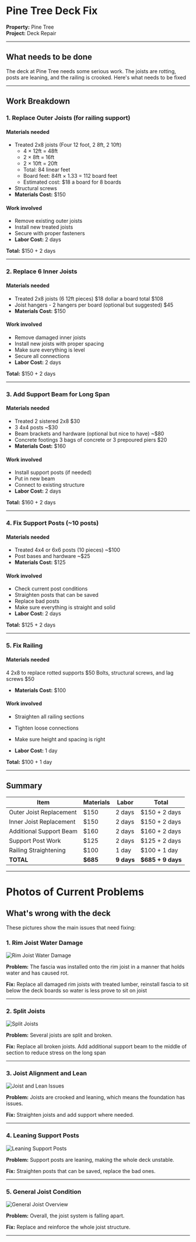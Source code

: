 # Pine Tree Deck Fix
**Property:** Pine Tree  
**Project:** Deck Repair  

---

## What needs to be done

The deck at Pine Tree needs some serious work. The joists are rotting, posts are leaning, and the railing is crooked. Here's what needs to be fixed

---

## Work Breakdown

### 1. Replace Outer Joists (for railing support)

#### Materials needed
- Treated 2x8 joists (Four 12 foot, 2 8ft, 2 10ft)
  - 4 × 12ft = 48ft
  - 2 × 8ft = 16ft  
  - 2 × 10ft = 20ft
  - Total: 84 linear feet
  - Board feet: 84ft × 1.33 = 112 board feet
  - Estimated cost: $18 a board for 8 boards
- Structural screws
- **Materials Cost:** $150

#### Work involved
- Remove existing outer joists
- Install new treated joists
- Secure with proper fasteners
- **Labor Cost:** 2 days

**Total:** $150 + 2 days

---

### 2. Replace 6 Inner Joists

#### Materials needed
- Treated 2x8 joists (6 12ft pieces) $18 dollar a board total $108
- Joist hangers - 2 hangers per board (optional but suggested) $45
- **Materials Cost:** $150

#### Work involved
- Remove damaged inner joists
- Install new joists with proper spacing
- Make sure everything is level
- Secure all connections
- **Labor Cost:** 2 days

**Total:** $150 + 2 days

---

### 3. Add Support Beam for Long Span

#### Materials needed
- Treated 2 sistered 2x8 $30
- 3 4x4 posts ~$30
- Beam brackets and hardware (optional but nice to have) ~$80
- Concrete footings 3 bags of concrete or 3 prepoured piers $20
- **Materials Cost:** $160

#### Work involved
- Install support posts (if needed)
- Put in new beam
- Connect to existing structure
- **Labor Cost:** 2 days

**Total:** $160 + 2 days

---

### 4. Fix Support Posts (~10 posts)

#### Materials needed
- Treated 4x4 or 6x6 posts (10 pieces) ~$100
- Post bases and hardware  ~$25
- **Materials Cost:** $125

#### Work involved
- Check current post conditions
- Straighten posts that can be saved
- Replace bad posts
- Make sure everything is straight and solid
- **Labor Cost:** 2 days

**Total:** $125 + 2 days

---

### 5. Fix Railing

#### Materials needed
 4 2x8 to replace rotted supports $50
 Bolts, structural screws, and lag screws $50
- **Materials Cost:** $100

#### Work involved
- Straighten all railing sections
- Tighten loose connections
- Make sure height and spacing is right

- **Labor Cost:** 1 day

**Total:** $100 + 1 day

---

## Summary

| Item | Materials | Labor | Total |
|------|-----------|-------|-------|
| Outer Joist Replacement | $150 | 2 days | $150 + 2 days |
| Inner Joist Replacement | $150 | 2 days | $150 + 2 days |
| Additional Support Beam | $160 | 2 days | $160 + 2 days |
| Support Post Work | $125 | 2 days | $125 + 2 days |
| Railing Straightening | $100 | 1 day | $100 + 1 day |
| **TOTAL** | **$685** | **9 days** | **$685 + 9 days** |

---

# Photos of Current Problems

## What's wrong with the deck

These pictures show the main issues that need fixing:

### 1. Rim Joist Water Damage
![Rim Joist Water Damage](RimJoistsWaterDamageCause.jpg)

**Problem:** The fascia was installed onto the rim joist in a manner that holds water and has caused rot.

**Fix:** Replace all damaged rim joists with treated lumber, reinstall fascia to sit below the deck boards so water is less prove to sit on joist

---

### 2. Split Joists
![Split Joists](SplitJoists.jpg)

**Problem:** Several joists are split and broken.

**Fix:** Replace all broken joists.  Add additional support beam to the middle of section to reduce stress on the long span

---

### 3. Joist Alignment and Lean
![Joist and Lean Issues](JoistsAndLean.jpg)

**Problem:** Joists are crooked and leaning, which means the foundation has issues.

**Fix:** Straighten joists and add support where needed.

---

### 4. Leaning Support Posts
![Leaning Support Posts](LeaningSuppports.jpg)

**Problem:** Support posts are leaning, making the whole deck unstable.

**Fix:** Straighten posts that can be saved, replace the bad ones.

---

### 5. General Joist Condition
![General Joist Overview](Joists.jpg)

**Problem:** Overall, the joist system is falling apart.

**Fix:** Replace and reinforce the whole joist structure.

---

